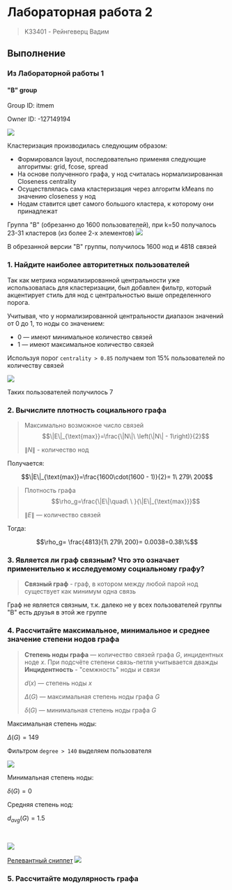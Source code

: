# Лабораторная работа 2
> K33401 - Рейнгеверц Вадим


## Выполнение

### Из Лабораторной работы 1

#### "B" group
Group ID: itmem

Owner ID: -127149194

![](https://i.imgur.com/86oXhVa.png)


Кластеризация производилась следующим образом:

- Формировался layout, последовательно применяя следующие алгоритмы: grid, fcose, spread
- На основе полученного графа, у нод считалась нормализированная Closeness centrality
- Осуществлялась сама кластеризация через алгоритм kMeans по значению closeness у нод
- Нодам ставится цвет самого большого кластера, к которому они принадлежат

Группа "B" (обрезанно до 1600 пользователей), при k=50 получалось 23-31 кластеров (из более 2-х элементов)
![](https://i.imgur.com/4Oev7a5.png)

В обрезанной версии "B" группы, получилось 1600 нод и 4818 связей

### 1. Найдите наиболее авторитетных пользователей
Так как метрика нормализированной центральности уже использовалась для кластеризации, был добавлен фильтр, который акцентирует стиль для нод с центральностью выше определенного порога.

Учитывая, что у нормализированной центральности диапазон значений от 0 до 1, то ноды со значением:

- 0 ― имеют минимальное количество связей
- 1 ― имеют максимальное количество связей

Используя порог `centrality > 0.85` получаем топ 15% пользователей по количеству связей

![](https://i.imgur.com/dcbYEiW.jpeg)

Таких пользователей получилось 7


### 2. Вычислите плотность социального графа

> Максимально возможное число связей
>$$\|E\|_{\text{max}}=\frac{\|N\|\ \left(\|N\| - 1\right)}{2}$$
>
>$\|N\|$ - количество нод

Получается:

$$\|E\|_{\text{max}}=\frac{1600\cdot(1600 - 1)}{2}= 1\ 279\ 200$$


> Плотность графа
>$$\rho_g=\frac{\|E\|\quad\ \ }{\|E\|_{\text{max}}}$$
>
>$\|E\|$ ― количество связей

Тогда:

$$\rho_g= \frac{4813}{1\ 279\ 200}= 0.0038=0.38\%$$




### 3. Является ли граф связным? Что это означает применительно к исследуемому социальному графу?
> **Связный граф** - граф, в котором между любой парой нод существует как минимум одна связь

Граф не является связным, т.к. далеко не у всех пользователей группы "B" есть друзья в этой же группе

### 4. Рассчитайте максимальное, минимальное и среднее значение степени нодов графа

> **Степень ноды графа** — количество связей графа $G$, инцидентных ноде $x$. При подсчёте степени связь-петля учитывается дважды
> **Инцидентность** - "семжность" ноды и связи
>
> $d(x)$ ― степень ноды $x$
>
> $\Delta(G)$ ― максимальная степень ноды графа $G$
> 
> $\delta(G)$ ― минимальная степень ноды графа $G$
>

Максимальная степень ноды:

$\Delta(G)=149$

Фильтром `degree > 140` выделяем пользователя

![](https://i.imgur.com/KDG8PD6.jpeg)

Минимальная степень ноды:

$\delta(G)=0$

Средняя степень нод:

$d_{avg}(G)=1.5$

<br/>

![](https://i.imgur.com/JjsKDsB.png)


[Релевантный сниппет](./core/main.js#L303)
![](https://i.imgur.com/QS7vte2.png)


### 5. Рассчитайте модулярность графа

